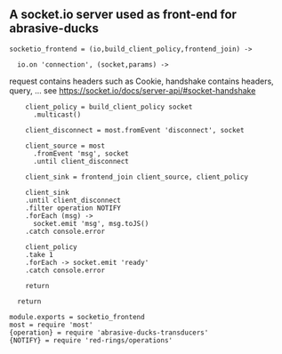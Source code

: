 A socket.io server used as front-end for abrasive-ducks
-------------------------------------------------------

    socketio_frontend = (io,build_client_policy,frontend_join) ->

      io.on 'connection', (socket,params) ->

request contains headers such as Cookie, handshake contains headers, query, … see https://socket.io/docs/server-api/#socket-handshake

        client_policy = build_client_policy socket
          .multicast()

        client_disconnect = most.fromEvent 'disconnect', socket

        client_source = most
          .fromEvent 'msg', socket
          .until client_disconnect

        client_sink = frontend_join client_source, client_policy

        client_sink
        .until client_disconnect
        .filter operation NOTIFY
        .forEach (msg) ->
          socket.emit 'msg', msg.toJS()
        .catch console.error

        client_policy
        .take 1
        .forEach -> socket.emit 'ready'
        .catch console.error

        return

      return

    module.exports = socketio_frontend
    most = require 'most'
    {operation} = require 'abrasive-ducks-transducers'
    {NOTIFY} = require 'red-rings/operations'
